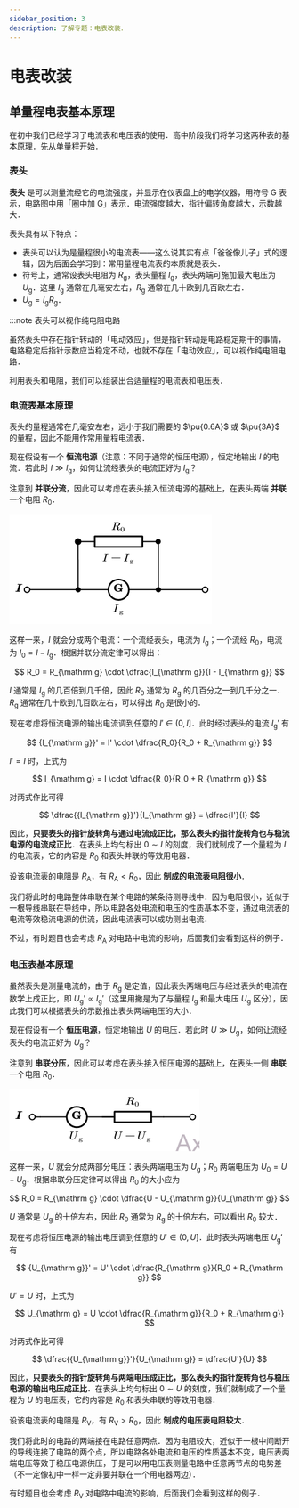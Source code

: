 ```yaml
---
sidebar_position: 3
description: 了解专题：电表改装．
---
```


# 电表改装

## 单量程电表基本原理

在初中我们已经学习了电流表和电压表的使用．高中阶段我们将学习这两种表的基本原理．先从单量程开始．

### 表头

**表头** 是可以测量流经它的电流强度，并显示在仪表盘上的电学仪器，用符号 G 表示，电路图中用「圈中加 G」表示．电流强度越大，指针偏转角度越大，示数越大．

表头具有以下特点：

- 表头可以认为是量程很小的电流表——这么说其实有点「爸爸像儿子」式的逻辑，因为后面会学习到：常用量程电流表的本质就是表头．
- 符号上，通常设表头电阻为 $R_{\mathrm g}$，表头量程 $I_{\mathrm g}$，表头两端可施加最大电压为 $U_{\mathrm g}$．这里 $I_{\mathrm g}$ 通常在几毫安左右，$R_{\mathrm g}$ 通常在几十欧到几百欧左右．
- $U_{\mathrm g} = I_{\mathrm g}R_{\mathrm g}$．

:::note 表头可以视作纯电阻电路

虽然表头中存在指针转动的「电动效应」，但是指针转动是电路稳定期干的事情，电路稳定后指针示数应当稳定不动，也就不存在「电动效应」，可以视作纯电阻电路．

利用表头和电阻，我们可以组装出合适量程的电流表和电压表．

### 电流表基本原理

表头的量程通常在几毫安左右，远小于我们需要的 $\pu{0.6A}$ 或 $\pu{3A}$ 的量程，因此不能用作常用量程电流表．

现在假设有一个 **恒流电源**（注意：不同于通常的恒压电源），恒定地输出 $I$ 的电流．若此时 $I \gg I_{\mathrm g}$，如何让流经表头的电流正好为 $I_{\mathrm g}$？

注意到 **并联分流**，因此可以考虑在表头接入恒流电源的基础上，在表头两端 **并联** 一个电阻 $R_0$．

![示例图](./assets/meter/1.1.2.png)

这样一来，$I$ 就会分成两个电流：一个流经表头，电流为 $I_{\mathrm g}$；一个流经 $R_0$，电流为 $I_0 = I - I_{\mathrm g}$．根据并联分流定律可以得出：

$$
R_0 = R_{\mathrm g} \cdot \dfrac{I_{\mathrm g}}{I - I_{\mathrm g}}
$$

$I$ 通常是 $I_{\mathrm g}$ 的几百倍到几千倍，因此 $R_0$ 通常为 $R_{\mathrm g}$ 的几百分之一到几千分之一．$R_{\mathrm g}$ 通常在几十欧到几百欧左右，可以得出 $R_0$ 是很小的．

现在考虑将恒流电源的输出电流调到任意的 $I' \in (0, I]$．此时经过表头的电流 ${I_{\mathrm g}}'$ 有

$$
{I_{\mathrm g}}' = I' \cdot \dfrac{R_0}{R_0 + R_{\mathrm g}}
$$

$I' = I$ 时，上式为

$$
I_{\mathrm g} = I \cdot \dfrac{R_0}{R_0 + R_{\mathrm g}}
$$

对两式作比可得

$$
\dfrac{{I_{\mathrm g}}'}{I_{\mathrm g}} = \dfrac{I'}{I}
$$

因此，**只要表头的指针旋转角与通过电流成正比，那么表头的指针旋转角也与稳流电源的电流成正比**．在表头上均匀标出 $0 \sim I$ 的刻度，我们就制成了一个量程为 $I$ 的电流表，它的内容是 $R_0$ 和表头并联的等效用电器．

设该电流表的电阻是 $R_{\mathrm A}$，有 $R_{\mathrm A} < R_0$，因此 **制成的电流表电阻很小**．

我们将此时的电路整体串联在某个电路的某条待测导线中．因为电阻很小，近似于一根导线串联在导线中，所以电路各处电流和电压的性质基本不变，通过电流表的电流等效稳流电源的供流，因此电流表可以成功测出电流．

不过，有时题目也会考虑 $R_{\mathrm A}$ 对电路中电流的影响，后面我们会看到这样的例子．

### 电压表基本原理

虽然表头是测量电流的，由于 $R_{\mathrm g}$ 是定值，因此表头两端电压与经过表头的电流在数学上成正比，即 ${U_{\mathrm g}}' \propto {I_{\mathrm g}}'$（这里用撇是为了与量程 $I_{\mathrm g}$ 和最大电压 $U_{\mathrm g}$ 区分），因此我们可以根据表头的示数推出表头两端电压的大小．

现在假设有一个 **恒压电源**，恒定地输出 $U$ 的电压．若此时 $U \gg U_{\mathrm g}$，如何让流经表头的电流正好为 $U_{\mathrm g}$？

注意到 **串联分压**，因此可以考虑在表头接入恒压电源的基础上，在表头一侧 **串联** 一个电阻 $R_0$．

![示例图](./assets/meter/1.1.3.png)

这样一来，$U$ 就会分成两部分电压：表头两端电压为 $U_{\mathrm g}$；$R_0$ 两端电压为 $U_0 = U - U_{\mathrm g}$．根据串联分压定律可以得出 $R_0$ 的大小应为

$$
R_0 = R_{\mathrm g} \cdot \dfrac{U - U_{\mathrm g}}{U_{\mathrm g}}
$$

$U$ 通常是 $U_{\mathrm g}$ 的十倍左右，因此 $R_0$ 通常为 $R_{\mathrm g}$ 的十倍左右，可以看出 $R_0$ 较大．

现在考虑将恒压电源的输出电压调到任意的 $U' \in (0, U]$．此时表头两端电压 ${U_{\mathrm g}}'$ 有

$$
{U_{\mathrm g}}' = U' \cdot \dfrac{R_{\mathrm g}}{R_0 + R_{\mathrm g}}
$$

$U' = U$ 时，上式为

$$
U_{\mathrm g} = U \cdot \dfrac{R_{\mathrm g}}{R_0 + R_{\mathrm g}}
$$

对两式作比可得

$$
\dfrac{{U_{\mathrm g}}'}{U_{\mathrm g}} = \dfrac{U'}{U}
$$

因此，**只要表头的指针旋转角与两端电压成正比，那么表头的指针旋转角也与稳压电源的输出电压成正比**．在表头上均匀标出 $0 \sim U$ 的刻度，我们就制成了一个量程为 $U$ 的电压表，它的内容是 $R_0$ 和表头串联的等效用电器．

设该电流表的电阻是 $R_{\mathrm V}$，有 $R_{\mathrm V} > R_0$，因此 **制成的电压表电阻较大**．

我们将此时的电路的两端接在电路任意两点．因为电阻较大，近似于一根中间断开的导线连接了电路的两个点，所以电路各处电流和电压的性质基本不变，电压表两端电压等效于稳压电源供压，于是可以用电压表测量电路中任意两节点的电势差（不一定像初中一样一定非要并联在一个用电器两边）．

有时题目也会考虑 $R_{\mathrm V}$ 对电路中电流的影响，后面我们会看到这样的例子．
